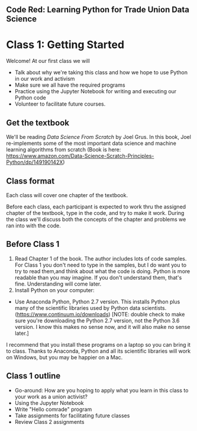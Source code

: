 ## Code Red: Learning Python for Trade Union Data Science

# Class 1: Getting Started

Welcome! At our first class we will
* Talk about why we're taking this class and how we hope to use Python in our work and activism
* Make sure we all have the required programs
* Practice using the Jupyter Notebook for writing and executing our Python code
* Volunteer to facilitate future courses. 

## Get the textbook

We'll be reading *Data Science From Scratch* by Joel Grus. In this book, Joel re-implements some of the most important data science and machine learning algorithms from scratch (Book is here: https://www.amazon.com/Data-Science-Scratch-Principles-Python/dp/149190142X)

## Class format

Each class will cover one chapter of the textbook. 

Before each class, each participant is expected to work thru the assigned chapter of the textbook, type in the code, and try to make it work. During the class we'll discuss both the concepts of the chapter and problems we ran into with the code. 

## Before Class 1

1. Read Chapter 1 of the book. The author includes lots of code samples. For Class 1 you don't need to type in the samples, but I do want you to try to read them,and think about what the code is doing. Python is more readable than you may imagine. If you don't understand them, that's fine. Understanding will come later. 
2. Install Python on your computer: 
* Use Anaconda Python, Python 2.7 version. This installs Python plus many of the scientific libraries used by Python data scientists. (https://www.continuum.io/downloads) [NOTE: double check to make sure you're downloading the Python 2.7 version, not the Python 3.6 version. I know this makes no sense now, and it will also make no sense later.]

I recommend that you install these programs on a laptop so you can bring it to class. Thanks to Anaconda, Python and all its scientific libraries will work on Windows, but you may be happier on a Mac. 

## Class 1 outline

* Go-around: How are you hoping to apply what you learn in this class to your work as a union activist?
* Using the Jupyter Notebook
* Write "Hello comrade" program
* Take assignments for facilitating future classes
* Review Class 2 assignments
